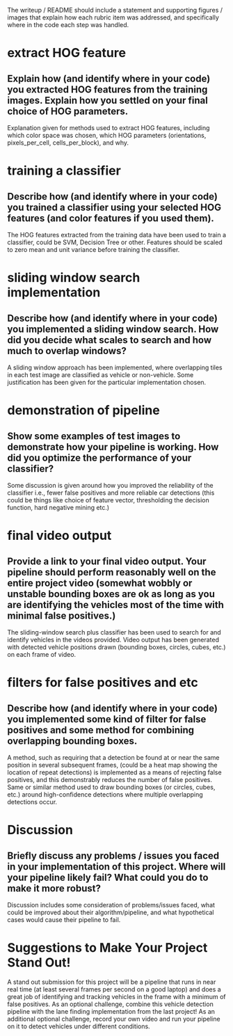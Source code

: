 
The writeup / README should include a statement and supporting figures / images that 
explain how each rubric item was addressed, and specifically where in the code each step was handled.

# extract HOG feature
## Explain how (and identify where in your code) you extracted HOG features from the training images. Explain how you settled on your final choice of HOG parameters.

Explanation given for methods used to extract HOG features, 
including which color space was chosen, which HOG parameters 
(orientations, pixels_per_cell, cells_per_block), and why.


# training a classifier
## Describe how (and identify where in your code) you trained a classifier using your selected HOG features (and color features if you used them).

The HOG features extracted from the training data have been used to train a classifier, 
could be SVM, Decision Tree or other. 
Features should be scaled to zero mean and unit variance before training the classifier.


# sliding window search implementation
## Describe how (and identify where in your code) you implemented a sliding window search. How did you decide what scales to search and how much to overlap windows?

A sliding window approach has been implemented, 
where overlapping tiles in each test image are classified as vehicle or non-vehicle. 
Some justification has been given for the particular implementation chosen.


# demonstration of pipeline
## Show some examples of test images to demonstrate how your pipeline is working. How did you optimize the performance of your classifier?

Some discussion is given around how you improved the reliability of the classifier 
i.e., fewer false positives and more reliable car detections 
(this could be things like choice of feature vector, thresholding the decision function,
 hard negative mining etc.)


# final video output
## Provide a link to your final video output. Your pipeline should perform reasonably well on the entire project video (somewhat wobbly or unstable bounding boxes are ok as long as you are identifying the vehicles most of the time with minimal false positives.)

The sliding-window search plus classifier has been used to search for and 
identify vehicles in the videos provided. 
Video output has been generated with detected vehicle positions drawn 
(bounding boxes, circles, cubes, etc.) on each frame of video.


# filters for false positives and etc
## Describe how (and identify where in your code) you implemented some kind of filter for false positives and some method for combining overlapping bounding boxes.

A method, such as requiring that a detection be found at or near the same position 
in several subsequent frames, (could be a heat map showing the location of repeat detections) 
is implemented as a means of rejecting false positives, 
and this demonstrably reduces the number of false positives. 
Same or similar method used to draw bounding boxes (or circles, cubes, etc.) 
around high-confidence detections where multiple overlapping detections occur.



# Discussion
## Briefly discuss any problems / issues you faced in your implementation of this project. Where will your pipeline likely fail? What could you do to make it more robust?

Discussion includes some consideration of problems/issues faced, what could be improved 
about their algorithm/pipeline, and what hypothetical cases would cause their pipeline to fail.


# Suggestions to Make Your Project Stand Out!

A stand out submission for this project will be a pipeline that runs in near real time 
(at least several frames per second on a good laptop) 
and does a great job of identifying and tracking vehicles in the frame with a minimum of false positives. 
As an optional challenge, 
combine this vehicle detection pipeline with the lane finding implementation 
from the last project! As an additional optional challenge, 
record your own video and run your pipeline on it to detect vehicles under different conditions.
